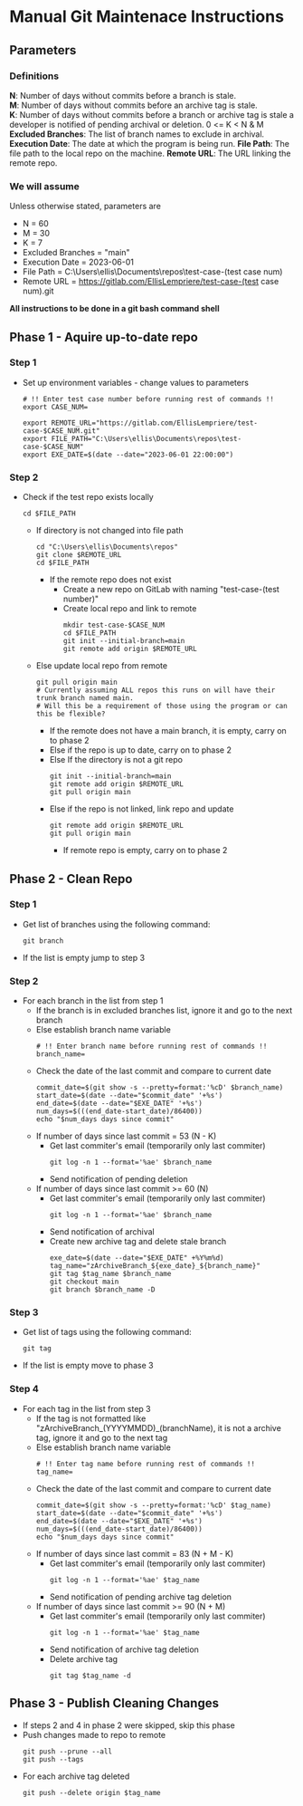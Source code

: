 # Manual Git Maintenace Instructions

## Parameters
### Definitions
**N**: Number of days without commits before a branch is stale.  
**M**: Number of days without commits before an archive tag is stale.  
**K**: Number of days without commits before a branch or archive tag is stale a developer is notified of pending archival or deletion. 0 <= K < N & M  
**Excluded Branches**: The list of branch names to exclude in archival.  
**Execution Date**: The date at which the program is being run.
**File Path**: The file path to the local repo on the machine.
**Remote URL**: The URL linking the remote repo.

### We will assume
Unless otherwise stated, parameters are 
- N = 60
- M = 30
- K = 7
- Excluded Branches = "main"
- Execution Date = 2023-06-01
- File Path = C:\Users\ellis\Documents\repos\test-case-(test case num)
- Remote URL = https://gitlab.com/EllisLempriere/test-case-(test case num).git

**All instructions to be done in a git bash command shell**

## Phase 1 - Aquire up-to-date repo

### Step 1
- Set up environment variables - change values to parameters
    ```
    # !! Enter test case number before running rest of commands !!
    export CASE_NUM=

    export REMOTE_URL="https://gitlab.com/EllisLempriere/test-case-$CASE_NUM.git"
    export FILE_PATH="C:\Users\ellis\Documents\repos\test-case-$CASE_NUM"
    export EXE_DATE=$(date --date="2023-06-01 22:00:00")
    ```

### Step 2
- Check if the test repo exists locally
    ```
    cd $FILE_PATH
    ```
    - If directory is not changed into file path
        ```
        cd "C:\Users\ellis\Documents\repos"
        git clone $REMOTE_URL
        cd $FILE_PATH
        ```
        - If the remote repo does not exist
            - Create a new repo on GitLab with naming "test-case-(test number)"
            - Create local repo and link to remote
                ```
                mkdir test-case-$CASE_NUM
                cd $FILE_PATH
                git init --initial-branch=main
                git remote add origin $REMOTE_URL
                ```
    - Else update local repo from remote
        ```
        git pull origin main
        # Currently assuming ALL repos this runs on will have their trunk branch named main.
        # Will this be a requirement of those using the program or can this be flexible?
        ```
        - If the remote does not have a main branch, it is empty, carry on to phase 2
        - Else if the repo is up to date, carry on to phase 2
        - Else If the directory is not a git repo
            ```
            git init --initial-branch=main
            git remote add origin $REMOTE_URL
            git pull origin main
            ```
        - Else if the repo is not linked, link repo and update
            ```
            git remote add origin $REMOTE_URL
            git pull origin main
            ```
            - If remote repo is empty, carry on to phase 2



## Phase 2 - Clean Repo

### Step 1
- Get list of branches using the following command:
    ```
    git branch
    ```
- If the list is empty jump to step 3

### Step 2
- For each branch in the list from step 1
    - If the branch is in excluded branches list, ignore it and go to the next branch
    - Else establish branch name variable
        ```
        # !! Enter branch name before running rest of commands !!
        branch_name=
        ```
    - Check the date of the last commit and compare to current date
        ```
        commit_date=$(git show -s --pretty=format:'%cD' $branch_name)
        start_date=$(date --date="$commit_date" '+%s')
        end_date=$(date --date="$EXE_DATE" '+%s')
        num_days=$(((end_date-start_date)/86400))
        echo "$num_days days since commit"
        ```
    - If number of days since last commit = 53 (N - K)
        - Get last commiter's email (temporarily only last commiter)
            ```
            git log -n 1 --format='%ae' $branch_name
            ```
        - Send notification of pending deletion
    - If number of days since last commit >= 60 (N)
        - Get last commiter's email (temporarily only last commiter)
            ```
            git log -n 1 --format='%ae' $branch_name
            ```
        - Send notification of archival
        - Create new archive tag and delete stale branch
            ```
            exe_date=$(date --date="$EXE_DATE" +%Y%m%d)
            tag_name="zArchiveBranch_${exe_date}_${branch_name}"
            git tag $tag_name $branch_name
            git checkout main
            git branch $branch_name -D
            ```

### Step 3
- Get list of tags using the following command:
    ```
    git tag
    ```
- If the list is empty move to phase 3

### Step 4
- For each tag in the list from step 3
    - If the tag is not formatted like "zArchiveBranch_(YYYYMMDD)_(branchName), it is not a archive tag, ignore it and go to the next tag
    - Else establish branch name variable
        ```
        # !! Enter tag name before running rest of commands !!
        tag_name=
        ```
    - Check the date of the last commit and compare to current date
        ```
        commit_date=$(git show -s --pretty=format:'%cD' $tag_name)
        start_date=$(date --date="$commit_date" '+%s')
        end_date=$(date --date="$EXE_DATE" '+%s')
        num_days=$(((end_date-start_date)/86400))
        echo "$num_days days since commit"
        ```
    - If number of days since last commit = 83 (N + M - K)
        - Get last commiter's email (temporarily only last commiter)
            ```
            git log -n 1 --format='%ae' $tag_name
            ```
        - Send notification of pending archive tag deletion
    - If number of days since last commit >= 90 (N + M)
        - Get last commiter's email (temporarily only last commiter)
            ```
            git log -n 1 --format='%ae' $tag_name
            ```
        - Send notification of archive tag deletion
        - Delete archive tag
            ```
            git tag $tag_name -d
            ```
    


## Phase 3 - Publish Cleaning Changes
- If steps 2 and 4 in phase 2 were skipped, skip this phase
- Push changes made to repo to remote
    ```
    git push --prune --all
    git push --tags
    ```
- For each archive tag deleted
    ```
    git push --delete origin $tag_name
    ```
